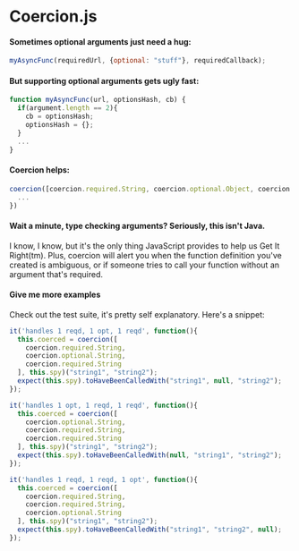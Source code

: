 # Coercion.js

#### Sometimes optional arguments just need a hug:
```js
myAsyncFunc(requiredUrl, {optional: "stuff"}, requiredCallback);
```

#### But supporting optional arguments gets ugly fast:
```js
function myAsyncFunc(url, optionsHash, cb) {
  if(argument.length == 2){
    cb = optionsHash;
    optionsHash = {};
  }
  ...
}
```

#### Coercion helps:
```js
coercion([coercion.required.String, coercion.optional.Object, coercion.required.Function], function(url, optionsHash, cb){
  ...
})
```

#### Wait a minute, type checking arguments? Seriously, this isn't Java.
I know, I know, but it's the only thing JavaScript provides to help us Get It Right(tm). Plus, coercion will alert you when the function definition you've created is ambiguous, or if someone tries to call your function without an argument that's required.

#### Give me more examples
Check out the test suite, it's pretty self explanatory. Here's a snippet:

```js
it('handles 1 reqd, 1 opt, 1 reqd', function(){
  this.coerced = coercion([
    coercion.required.String,
    coercion.optional.String,
    coercion.required.String
  ], this.spy)("string1", "string2");
  expect(this.spy).toHaveBeenCalledWith("string1", null, "string2");
});

it('handles 1 opt, 1 reqd, 1 reqd', function(){
  this.coerced = coercion([
    coercion.optional.String,
    coercion.required.String,
    coercion.required.String
  ], this.spy)("string1", "string2");
  expect(this.spy).toHaveBeenCalledWith(null, "string1", "string2");
});

it('handles 1 reqd, 1 reqd, 1 opt', function(){
  this.coerced = coercion([
    coercion.required.String,
    coercion.required.String,
    coercion.optional.String
  ], this.spy)("string1", "string2");
  expect(this.spy).toHaveBeenCalledWith("string1", "string2", null);
});
```
